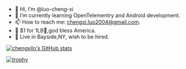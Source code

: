 - 👋 Hi, I’m @luo-cheng-xi
- 🌱 I’m currently learning OpenTelementry and Android development.
- 📫 How to reach me: chengxi.luo2004@gmail.com.
- 🐤 $1 for 1LB🍗,god bless America.
- 🥲 Live in Bayside,NY, wish to be hired.

[![chengxilo's GitHub stats](https://github-readme-stats.vercel.app/api?username=chengxilo&theme=radical)](https://github.com/chengxilo/github-readme-stats)

[![trophy](https://github-profile-trophy.vercel.app/?username=chengxilo&theme=onedark)](https://github.com/chengxilo/github-profile-trophy)
<!---
luo-cheng-xi/luo-cheng-xi is a ✨ special ✨ repository because its `README.md` (this file) appears on your GitHub profile.
You can click the Preview link to take a look at your changes.
--->
